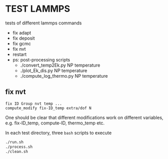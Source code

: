 # TEST LAMMPS

tests of different lammps commands

* fix adapt
* fix deposit
* fix gcmc
* fix nvt
* restart
* ps: post-processing scripts
    * ./convert_temp2Ek.py NP temperature
    * ./plot_Ek_dis.py NP temperature
    * ./compute_log_thermo.py NP temperature


## fix nvt
```
fix ID Group nvt temp ...
compute_modify fix-ID_temp extra/dof N
```
One should be clear that different modifications work on different variables, e.g. fix-ID_temp, compute-ID, thermo_temp etc.

In each test directory, three `bash` scripts to execute
```bash
./run.sh
./process.sh
./clean.sh
```
<!--
## lammps branch
Modified lammps source code [(repo link)](https://github.com/HengluXu/lammps.git)
* master
* master_print    # print different `dof`
* dof_print       #  -> for testing dof
    * change `dof=3N`
    * print different `dof`
-->
